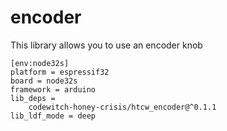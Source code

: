 # encoder

This library allows you to use an encoder knob

```
[env:node32s]
platform = espressif32
board = node32s
framework = arduino
lib_deps = 
	codewitch-honey-crisis/htcw_encoder@^0.1.1
lib_ldf_mode = deep
```